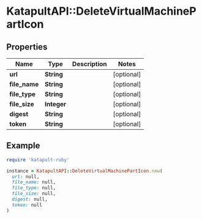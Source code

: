# KatapultAPI::DeleteVirtualMachinePartIcon

## Properties

| Name | Type | Description | Notes |
| ---- | ---- | ----------- | ----- |
| **url** | **String** |  | [optional] |
| **file_name** | **String** |  | [optional] |
| **file_type** | **String** |  | [optional] |
| **file_size** | **Integer** |  | [optional] |
| **digest** | **String** |  | [optional] |
| **token** | **String** |  | [optional] |

## Example

```ruby
require 'katapult-ruby'

instance = KatapultAPI::DeleteVirtualMachinePartIcon.new(
  url: null,
  file_name: null,
  file_type: null,
  file_size: null,
  digest: null,
  token: null
)
```

